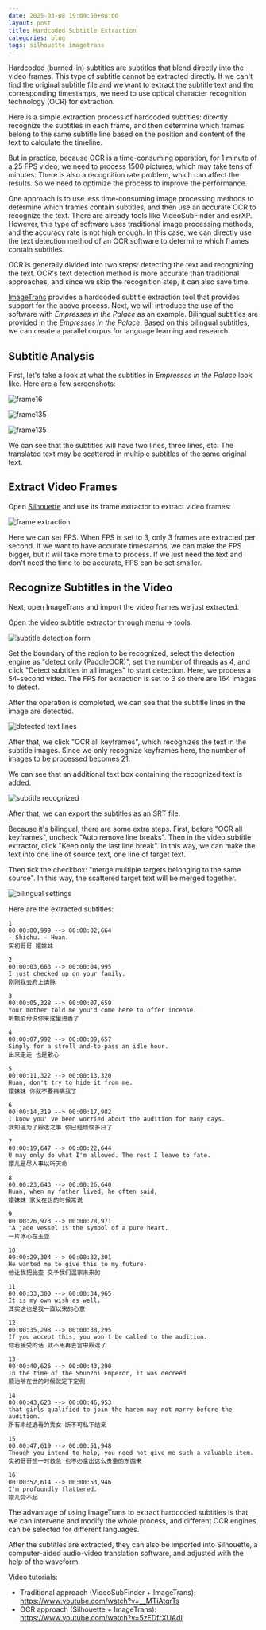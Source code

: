 ```yaml
---
date: 2025-03-08 19:09:50+08:00
layout: post
title: Hardcoded Subtitle Extraction
categories: blog
tags: silhouette imagetrans
---
```


Hardcoded (burned-in) subtitles are subtitles that blend directly into the video frames. This type of subtitle cannot be extracted directly. If we can't find the original subtitle file and we want to extract the subtitle text and the corresponding timestamps, we need to use optical character recognition technology (OCR) for extraction.

Here is a simple extraction process of hardcoded subtitles: directly recognize the subtitles in each frame, and then determine which frames belong to the same subtitle line based on the position and content of the text to calculate the timeline.

But in practice, because OCR is a time-consuming operation, for 1 minute of a 25 FPS video, we need to process 1500 pictures, which may take tens of minutes. There is also a recognition rate problem, which can affect the results. So we need to optimize the process to improve the performance.

One approach is to use less time-consuming image processing methods to determine which frames contain subtitles, and then use an accurate OCR to recognize the text. There are already tools like VideoSubFinder and esrXP. However, this type of software uses traditional image processing methods, and the accuracy rate is not high enough. In this case, we can directly use the text detection method of an OCR software to determine which frames contain subtitles.

OCR is generally divided into two steps: detecting the text and recognizing the text. OCR's text detection method is more accurate than traditional approaches, and since we skip the recognition step, it can also save time.

[ImageTrans](/imagetrans/) provides a hardcoded subtitle extraction tool that provides support for the above process. Next, we will introduce the use of the software with *Empresses in the Palace* as an example. Bilingual subtitles are provided in the *Empresses in the Palace*. Based on this bilingual subtitles, we can create a parallel corpus for language learning and research.

## Subtitle Analysis

First, let's take a look at what the subtitles in *Empresses in the Palace* look like. Here are a few screenshots:

![frame16](/album/hardcoded-subtitle-extraction/frame16.jpg)

![frame135](/album/hardcoded-subtitle-extraction/frame135.jpg)

![frame135](/album/hardcoded-subtitle-extraction/frame137.jpg)

We can see that the subtitles will have two lines, three lines, etc. The translated text may be scattered in multiple subtitles of the same original text.

## Extract Video Frames

Open [Silhouette](/silhouette/) and use its frame extractor to extract video frames:

![frame extraction](/album/hardcoded-subtitle-extraction/frame-extraction-en.jpg)


Here we can set FPS. When FPS is set to 3, only 3 frames are extracted per second. If we want to have accurate timestamps, we can make the FPS bigger, but it will take more time to process. If we just need the text and don't need the time to be accurate, FPS can be set smaller.

## Recognize Subtitles in the Video

Next, open ImageTrans and import the video frames we just extracted.

Open the video subtitle extractor through menu -> tools.

![subtitle detection form](/album/hardcoded-subtitle-extraction/subtitle-detection-form-en.jpg)

Set the boundary of the region to be recognized, select the detection engine as "detect only (PaddleOCR)", set the number of threads as 4, and click "Detect subtitles in all images" to start detection. Here, we process a 54-second video. The FPS for extraction is set to 3 so there are 164 images to detect.

After the operation is completed, we can see that the subtitle lines in the image are detected.

![detected text lines](/album/hardcoded-subtitle-extraction/detected-text-lines-en.jpg)

After that, we click "OCR all keyframes", which recognizes the text in the subtitle images. Since we only recognize keyframes here, the number of images to be processed becomes 21.

We can see that an additional text box containing the recognized text is added.

![subtitle recognized](/album/hardcoded-subtitle-extraction/subtitle-recognized-en.jpg)

After that, we can export the subtitles as an SRT file.

Because it's bilingual, there are some extra steps. First, before "OCR all keyframes", uncheck "Auto remove line breaks". Then in the video subtitle extractor, click "Keep only the last line break". In this way, we can make the text into one line of source text, one line of target text.

Then tick the checkbox: "merge multiple targets belonging to the same source". In this way, the scattered target text will be merged together.

![bilingual settings](/album/hardcoded-subtitle-extraction/bilingual-settings-en.jpg)

Here are the extracted subtitles:

```srt
1
00:00:00,999 --> 00:00:02,664
- Shichu. - Huan.
实初哥哥 嬛妹妹

2
00:00:03,663 --> 00:00:04,995
I just checked up on your family.
刚刚我去府上请脉

3
00:00:05,328 --> 00:00:07,659
Your mother told me you'd come here to offer incense.
听甄伯母说你来这里进香了

4
00:00:07,992 --> 00:00:09,657
Simply for a stroll and-to-pass an idle hour.
出来走走 也是散心

5
00:00:11,322 --> 00:00:13,320
Huan, don't try to hide it from me.
嬛妹妹 你就不要再瞒我了

6
00:00:14,319 --> 00:00:17,982
I know you' ve been worried about the audition for many days.
我知道为了殿选之事 你已经烦恼多日了

7
00:00:19,647 --> 00:00:22,644
U may only do what I'm allowed. The rest I leave to fate.
嬛儿是尽人事以听天命

8
00:00:23,643 --> 00:00:26,640
Huan, when my father lived, he often said,
嬛妹妹 家父在世的时候常说

9
00:00:26,973 --> 00:00:28,971
"A jade vessel is the symbol of a pure heart.
一片冰心在玉壶

10
00:00:29,304 --> 00:00:32,301
He wanted me to give this to my future-
他让我把此壶 交予我们温家未来的

11
00:00:33,300 --> 00:00:34,965
It is my own wish as well.
其实这也是我一直以来的心意

12
00:00:35,298 --> 00:00:38,295
If you accept this, you won't be called to the audition.
你若接受的话 就不用再去宫中殿选了

13
00:00:40,626 --> 00:00:43,290
In the time of the Shunzhi Emperor, it was decreed
顺治爷在世的时候就定下定例

14
00:00:43,623 --> 00:00:46,953
that girls qualified to join the harem may not marry before the audition.
所有未经选看的秀女 断不可私下结亲

15
00:00:47,619 --> 00:00:51,948
Though you intend to help, you need not give me such a valuable item.
实初哥哥想一时救急 也不必拿出这么贵重的东西来

16
00:00:52,614 --> 00:00:53,946
I'm profoundly flattered.
嬛儿受不起

```

The advantage of using ImageTrans to extract hardcoded subtitles is that we can intervene and modify the whole process, and different OCR engines can be selected for different languages.

After the subtitles are extracted, they can also be imported into Silhouette, a computer-aided audio-video translation software, and adjusted with the help of the waveform.

Video tutorials:

* Traditional approach (VideoSubFinder + ImageTrans): https://www.youtube.com/watch?v=__MTiAtqrTs
* OCR approach (Silhouette + ImageTrans): https://www.youtube.com/watch?v=5zEDfrXUAdI

